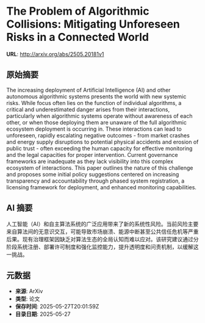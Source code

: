 # The Problem of Algorithmic Collisions: Mitigating Unforeseen Risks in a Connected World

**URL**: http://arxiv.org/abs/2505.20181v1

## 原始摘要

The increasing deployment of Artificial Intelligence (AI) and other
autonomous algorithmic systems presents the world with new systemic risks.
While focus often lies on the function of individual algorithms, a critical and
underestimated danger arises from their interactions, particularly when
algorithmic systems operate without awareness of each other, or when those
deploying them are unaware of the full algorithmic ecosystem deployment is
occurring in. These interactions can lead to unforeseen, rapidly escalating
negative outcomes - from market crashes and energy supply disruptions to
potential physical accidents and erosion of public trust - often exceeding the
human capacity for effective monitoring and the legal capacities for proper
intervention. Current governance frameworks are inadequate as they lack
visibility into this complex ecosystem of interactions. This paper outlines the
nature of this challenge and proposes some initial policy suggestions centered
on increasing transparency and accountability through phased system
registration, a licensing framework for deployment, and enhanced monitoring
capabilities.


## AI 摘要

人工智能（AI）和自主算法系统的广泛应用带来了新的系统性风险。当前风险主要来自算法间的无意识交互，可能导致市场崩溃、能源中断甚至公共信任危机等严重后果。现有治理框架因缺乏对算法生态的全局认知而难以应对。该研究建议通过分阶段系统注册、部署许可制度和强化监控能力，提升透明度和问责机制，以缓解这一挑战。

## 元数据

- **来源**: ArXiv
- **类型**: 论文
- **保存时间**: 2025-05-27T20:01:59Z
- **目录日期**: 2025-05-27

